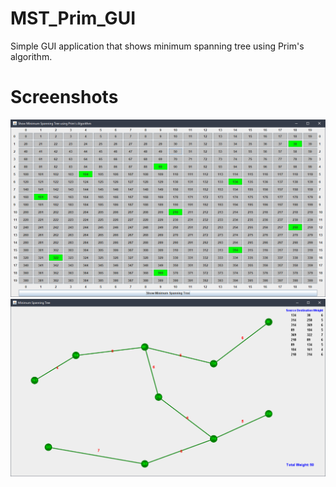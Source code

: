 # MST_Prim_GUI
Simple GUI application that shows minimum spanning tree using Prim's algorithm.

# Screenshots
![Screenshot 1](screenshots/1.png?raw=true)
![Screenshot 2](screenshots/2.png?raw=true)
